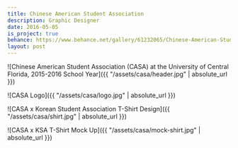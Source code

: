 ```yaml
---
title: Chinese American Student Association
description: Graphic Designer
date: 2016-05-05
is_project: true
behance: https://www.behance.net/gallery/61232065/Chinese-American-Student-Association
layout: post
---
```


![Chinese American Student Association (CASA) at the University of Central Florida, 2015-2016 School Year]({{ "/assets/casa/header.jpg" | absolute_url }})

![CASA Logo]({{ "/assets/casa/logo.jpg" | absolute_url }})

![CASA x Korean Student Association T-Shirt Design]({{ "/assets/casa/shirt.jpg" | absolute_url }})

![CASA x KSA T-Shirt Mock Up]({{ "/assets/casa/mock-shirt.jpg" | absolute_url }})